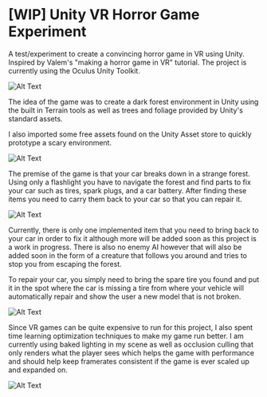 # [WIP] Unity VR Horror Game Experiment
 A test/experiment to create a convincing horror game in VR using Unity. Inspired by Valem's "making a horror game in VR" tutorial. The project is currently using the Oculus Unity Toolkit.

![Alt Text](https://media.giphy.com/media/eJ9OZulDk7Y2agj5fz/giphy.gif)

The idea of the game was to create a dark forest environment in Unity using the built in Terrain tools as well as trees and foliage provided by Unity's standard assets.

I also imported some free assets found on the Unity Asset store to quickly prototype a scary environment. 

![Alt Text](https://media.giphy.com/media/kG9UDgIiJCeVQDxvwa/giphy.gif)

The premise of the game is that your car breaks down in a strange forest. Using only a flashlight you have to navigate the forest and find parts to fix your car such as tires, spark plugs, and a car battery. After finding these items you need to carry them back to your car so that you can repair it. 

![Alt Text](https://media.giphy.com/media/mEPrQW10dQM4sdZQrR/giphy.gif)

Currently, there is only one implemented item that you need to bring back to your car in order to fix it although more will be added soon as this project is a work in progress. There is also no enemy AI however that will also be added soon in the form of a creature that follows you around and tries to stop you from escaping the forest. 

To repair your car, you simply need to bring the spare tire you found and put it in the spot where the car is missing a tire from where your vehicle will automatically repair and show the user a new model that is not broken. 

![Alt Text](https://media.giphy.com/media/h3zX81uO0tcbKqJ9mE/giphy.gif)

Since VR games can be quite expensive to run for this project, I also spent time learning optimization techniques to make my game run better. I am currently using baked lighting in my scene as well as occlusion culling that only renders what the player sees which helps the game with performance and should help keep framerates consistent if the game is ever scaled up and expanded on.

![Alt Text](https://media.giphy.com/media/lpzKGnnGjH7bqCxAvg/giphy.gif)
